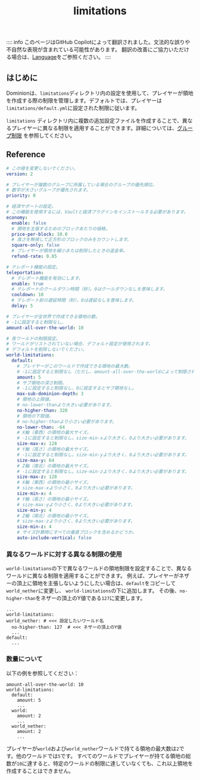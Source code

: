 ﻿---
title: limitations
createTime: 2025/02/24 15:14:21
permalink: /jp/doc/owner/config-ref/limitations/
---

:::: info
このページはGitHub Copilotによって翻訳されました。文法的な誤りや不自然な表現が含まれている可能性があります。
翻訳の改善にご協力いただける場合は、[Language](/jp/doc/owner/config-ref/languages/)をご参照ください。
::::

## はじめに

Dominionは、`limitations`ディレクトリ内の設定を使用して、プレイヤーが領地を作成する際の制限を管理します。デフォルトでは、プレイヤーは
`limitations/default.yml`に設定された制限に従います。

`limitations`
ディレクトリ内に複数の追加設定ファイルを作成することで、異なるプレイヤーに異なる制限を適用することができます。詳細については、[グループ制限](/jp/doc/owner/other/multi-limitations/)
を参照してください。

## Reference

```yaml :collapsed-lines
# この値を変更しないでください。
version: 2

# プレイヤーが複数のグループに所属している場合のグループの優先順位。
# 数字が大さいグループが優先されます。
priority: 0

# 経済サポートの設定。
# この機能を使用するには、Vaultと経済プラグインをインストールする必要があります。
economy:
  enable: false
  # 領地を主張するためのブロックあたりの価格。
  price-per-block: 10.0
  # 高さを無視して正方形のブロックのみをカウントします。
  square-only: false
  # プレイヤーが領地を縮小または削除したときの返金率。
  refund-rate: 0.85

# テレポート機能の設定。
teleportation:
  # テレポート機能を有効にします。
  enable: true
  # テレポートのクールダウン時間（秒）。0はクールダウンなしを意味します。
  cooldown: 10
  # テレポート前の遅延時間（秒）。0は遅延なしを意味します。
  delay: 5

# プレイヤーが全世界で作成できる領地の数。
# -1に設定すると制限なし。
amount-all-over-the-world: 10

# 各ワールドの制限設定。
# ワールドがリストされていない場合、デフォルト設定が使用されます。
# デフォルトを削除しないでください。
world-limitations:
  default:
    # プレイヤーがこのワールドで作成できる領地の最大数。
    # -1に設定すると制限なし（ただし、amount-all-over-the-worldによって制限されます）。
    amount: 5
    # サブ領地の深さ制限。
    # -1に設定すると制限なし、0に設定するとサブ領地なし。
    max-sub-dominion-depth: 3
    # 領地の上限値。
    # no-lower-thanより大きい必要があります。
    no-higher-than: 320
    # 領地の下限値。
    # no-higher-thanより小さい必要があります。
    no-lower-than: -64
    # X軸（東西）の領地の最大サイズ。
    # -1に設定すると制限なし。size-min-xより大きく、0より大きい必要があります。
    size-max-x: 128
    # Y軸（高さ）の領地の最大サイズ。
    # -1に設定すると制限なし。size-min-yより大きく、0より大きい必要があります。
    size-max-y: 64
    # Z軸（南北）の領地の最大サイズ。
    # -1に設定すると制限なし。size-min-zより大きく、0より大きい必要があります。
    size-max-z: 128
    # X軸（東西）の領地の最小サイズ。
    # size-max-xより小さく、0より大きい必要があります。
    size-min-x: 4
    # Y軸（高さ）の領地の最小サイズ。
    # size-max-yより小さく、0より大きい必要があります。
    size-min-y: 4
    # Z軸（南北）の領地の最小サイズ。
    # size-max-zより小さく、0より大きい必要があります。
    size-min-z: 4
    # サイズ計算時にすべての垂直ブロックを含めるかどうか。
    auto-include-vertical: false

```

### 異なるワールドに対する異なる制限の使用

`world-limitations`の下で異なるワールドの領地制限を設定することで、異なるワールドに異なる制限を適用することができます。
例えば、プレイヤーがネザーの頂上に領地を主張しないようにしたい場合は、`default`をコピーして`world_nether`に変更し、
`world-limitations`の下に追加します。
その後、`no-higher-than`をネザーの頂上のY値である`127`に変更します。

```yaml{4}
...
world-limitations:
world_nether: # <<< 設定したいワールド名
  no-higher-than: 127  # <<< ネザーの頂上のY値
  ...
default:   
  ...
```

### 数量について

以下の例を参照してください：

```yaml{1,4,7,10}
amount-all-over-the-world: 10
world-limitations:
  default:
    amount: 5
    ...
  world:
    amount: 2
    ...
  world_nether:
    amount: 2
    ...
```

プレイヤーが`world`および`world_nether`ワールドで持てる領地の最大数は`2`です。他のワールドでは`5`です。
すべてのワールドでプレイヤーが持てる領地の総数が`10`に達すると、特定のワールドの制限に達していなくても、これ以上領地を作成することはできません。
